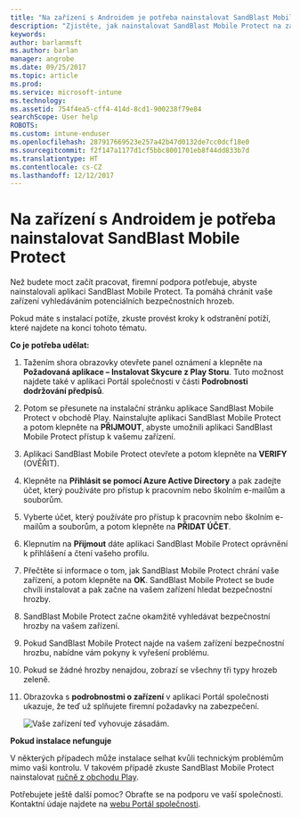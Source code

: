 ```yaml
---
title: "Na zařízení s Androidem je potřeba nainstalovat SandBlast Mobile Protect | Dokumentace Microsoftu"
description: "Zjistěte, jak nainstalovat SandBlast Mobile Protect na zařízení s Androidem."
keywords: 
author: barlanmsft
ms.author: barlan
manager: angrobe
ms.date: 09/25/2017
ms.topic: article
ms.prod: 
ms.service: microsoft-intune
ms.technology: 
ms.assetid: 754f4ea5-cff4-414d-8cd1-900238f79e84
searchScope: User help
ROBOTS: 
ms.custom: intune-enduser
ms.openlocfilehash: 287917669523e257a42b47d0132de7cc0dcf18e0
ms.sourcegitcommit: f2f147a1177d1cf5bbc8001701eb8f44dd833b7d
ms.translationtype: HT
ms.contentlocale: cs-CZ
ms.lasthandoff: 12/12/2017
---
```

# <a name="you-need-to-install-sandblast-mobile-protect-on-your-android-device"></a>Na zařízení s Androidem je potřeba nainstalovat SandBlast Mobile Protect

Než budete moct začít pracovat, firemní podpora potřebuje, abyste nainstalovali aplikaci SandBlast Mobile Protect. Ta pomáhá chránit vaše zařízení vyhledáváním potenciálních bezpečnostních hrozeb.

Pokud máte s instalací potíže, zkuste provést kroky k odstranění potíží, které najdete na konci tohoto tématu.

**Co je potřeba udělat:**

1. Tažením shora obrazovky otevřete panel oznámení a klepněte na **Požadovaná aplikace – Instalovat Skycure z Play Storu**. Tuto možnost najdete také v aplikaci Portál společnosti v části __Podrobnosti dodržování předpisů__.

2. Potom se přesunete na instalační stránku aplikace SandBlast Mobile Protect v obchodě Play. Nainstalujte aplikaci SandBlast Mobile Protect a potom klepněte na **PŘIJMOUT**, abyste umožnili aplikaci SandBlast Mobile Protect přístup k vašemu zařízení.

3. Aplikaci SandBlast Mobile Protect otevřete a potom klepněte na **VERIFY** (OVĚŘIT).

4. Klepněte na **Přihlásit se pomocí Azure Active Directory** a pak zadejte účet, který používáte pro přístup k pracovním nebo školním e-mailům a souborům.

5. Vyberte účet, který používáte pro přístup k pracovním nebo školním e-mailům a souborům, a potom klepněte na **PŘIDAT ÚČET**.

6. Klepnutím na **Přijmout** dáte aplikaci SandBlast Mobile Protect oprávnění k přihlášení a čtení vašeho profilu.

7. Přečtěte si informace o tom, jak SandBlast Mobile Protect chrání vaše zařízení, a potom klepněte na **OK**. SandBlast Mobile Protect se bude chvíli instalovat a pak začne na vašem zařízení hledat bezpečnostní hrozby.

8. SandBlast Mobile Protect začne okamžitě vyhledávat bezpečnostní hrozby na vašem zařízení.

9.  Pokud SandBlast Mobile Protect najde na vašem zařízení bezpečnostní hrozbu, nabídne vám pokyny k vyřešení problému.

10.  Pokud se žádné hrozby nenajdou, zobrazí se všechny tři typy hrozeb zeleně.

11. Obrazovka s **podrobnostmi o zařízení** v aplikaci Portál společnosti ukazuje, že teď už splňujete firemní požadavky na zabezpečení.

    ![Vaše zařízení teď vyhovuje zásadám.](./media/mtd-device-now-compliant-android.png)

**Pokud instalace nefunguje**

V některých případech může instalace selhat kvůli technickým problémům mimo vaši kontrolu. V takovém případě zkuste SandBlast Mobile Protect nainstalovat [ručně z obchodu Play](https://play.google.com/store/apps/details?id=com.lacoon.security.fox).

Potřebujete ještě další pomoc? Obraťte se na podporu ve vaší společnosti. Kontaktní údaje najdete na [webu Portál společnosti](https://portal.manage.microsoft.com#HelpDeskDialog).
